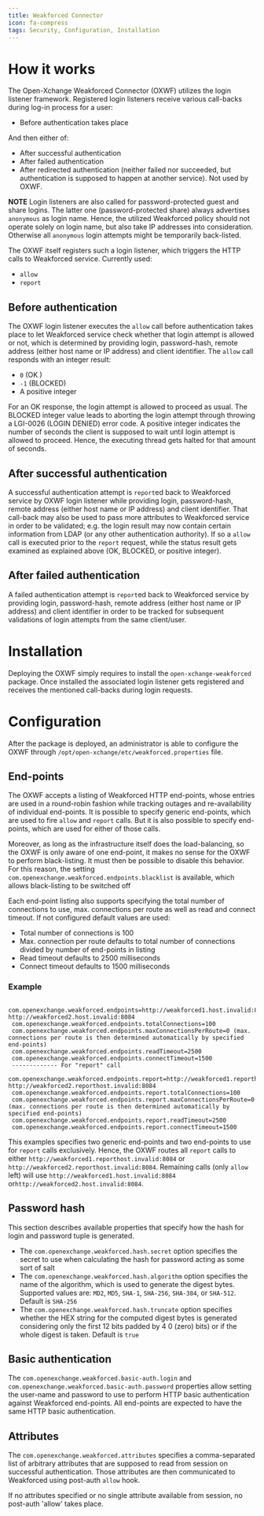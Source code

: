 ```yaml
---
title: Weakforced Connector
icon: fa-compress
tags: Security, Configuration, Installation
---
```


# How it works
The Open-Xchange Weakforced Connector (OXWF) utilizes the login listener framework. Registered login listeners receive various call-backs during log-in process for a user:

 - Before authentication takes place

And then either of:

 - After successful authentication
 - After failed authentication
 - After redirected authentication (neither failed nor succeeded, but authentication is supposed to happen at another service). Not used by OXWF.

**NOTE**
Login listeners are also called for password-protected guest and share logins. The latter one (password-protected share) always advertises `anonymous` as login name.
Hence, the utilized Weakforced policy should not operate solely on login name, but also take IP addresses into consideration. Otherwise all `anonymous` login attempts
might be temporarily back-listed.

The OXWF itself registers such a login listener, which triggers the HTTP calls to Weakforced service. Currently used:

 - `allow`
 - `report`

## Before authentication
The OXWF login listener executes the `allow` call before authentication takes place to let Weakforced service check whether that login attempt is allowed or not, which is determined by providing login, password-hash, remote address (either host name or IP address) and client identifier. The `allow` call responds with an integer result:

 - <code>0</code> (OK )
 - <code>-1</code> (BLOCKED)
 - A positive integer

 For an OK response, the login attempt is allowed to proceed as usual. The BLOCKED integer value leads to aborting the login attempt through throwing a LGI-0026 (LOGIN DENIED) error code. A positive integer indicates the number of seconds the client is supposed to wait until login attempt is allowed to proceed. Hence, the executing thread gets halted for that amount of seconds.

## After successful authentication
A successful authentication attempt is `report`ed back to Weakforced service by OXWF login listener while providing login, password-hash, remote address (either host name or IP address) and client identifier. That call-back may also be used to pass more attributes to Weakforced service in order to be validated; e.g. the login result may now contain certain information from LDAP (or any other authentication authority). If so a `allow` call is executed prior to the `report` request, while the status result gets examined as explained above (OK, BLOCKED, or positive integer).

## After failed authentication
A failed authentication attempt is `report`ed back to Weakforced service by providing login, password-hash, remote address (either host name or IP address) and client identifier in order to be tracked for subsequent validations of login attempts from the same client/user.

# Installation
Deploying the OXWF simply requires to install the `open-xchange-weakforced` package. Once installed the associated login listener gets registered and receives the mentioned call-backs during login requests.

# Configuration
After the package is deployed, an administrator is able to configure the OXWF through `/opt/open-xchange/etc/weakforced.properties` file.

## End-points
The OXWF accepts a listing of Weakforced HTTP end-points, whose entries are used in a round-robin fashion while tracking outages and re-availability of individual end-points. It is possible to specify generic end-points, which are used to fire `allow` and `report` calls. But it is also possible to specify end-points, which are used for either of those calls.

Moreover, as long as the infrastructure itself does the load-balancing, so the OXWF is only aware of one end-point, it makes no sense for the OXWF to perform black-listing. It must then be possible to disable this behavior. For this reason, the setting `com.openexchange.weakforced.endpoints.blacklist` is available, which allows black-listing to be switched off

Each end-point listing also supports specifying the total number of connections to use, max. connections per route as well as read and connect timeout. If not configured default values are used:

- Total number of connections is 100
- Max. connection per route defaults to total number of connections divided by number of end-points in listing
- Read timeout defaults to 2500 milliseconds
- Connect timeout defaults to 1500 milliseconds

### Example

     com.openexchange.weakforced.endpoints=http://weakforced1.host.invalid:8084, http://weakforced2.host.invalid:8084
     com.openexchange.weakforced.endpoints.totalConnections=100
     com.openexchange.weakforced.endpoints.maxConnectionsPerRoute=0 (max. connections per route is then determined automatically by specified end-points)
     com.openexchange.weakforced.endpoints.readTimeout=2500
     com.openexchange.weakforced.endpoints.connectTimeout=1500
     ------------- For "report" call
     com.openexchange.weakforced.endpoints.report=http://weakforced1.reporthost.invalid:8084, http://weakforced2.reporthost.invalid:8084
     com.openexchange.weakforced.endpoints.report.totalConnections=100
     com.openexchange.weakforced.endpoints.report.maxConnectionsPerRoute=0 (max. connections per route is then determined automatically by specified end-points)
     com.openexchange.weakforced.endpoints.report.readTimeout=2500
     com.openexchange.weakforced.endpoints.report.connectTimeout=1500

This examples specifies two generic end-points and two end-points to use for `report` calls exclusively. Hence, the OXWF routes all `report` calls to either `http://weakforced1.reporthost.invalid:8084` or `http://weakforced2.reporthost.invalid:8084`. Remaining calls (only `allow` left) will use `http://weakforced1.host.invalid:8084` or`http://weakforced2.host.invalid:8084`.

## Password hash
This section describes available properties that specify how the hash for login and password tuple is generated.

- The `com.openexchange.weakforced.hash.secret` option specifies the secret to use when calculating the hash for password acting as some sort of salt
- The `com.openexchange.weakforced.hash.algorithm` option specifies the name of the algorithm, which is used to generate the digest bytes. Supported values are: `MD2`, `MD5`, `SHA-1`, `SHA-256`, `SHA-384`, or `SHA-512`. Default is `SHA-256`
- The `com.openexchange.weakforced.hash.truncate` option specifies whether the HEX string for the computed digest bytes is generated considering only the first 12 bits padded by 4 0 (zero) bits) or if the whole digest is taken. Default is `true`

## Basic authentication
The `com.openexchange.weakforced.basic-auth.login` and 
`com.openexchange.weakforced.basic-auth.password` properties allow setting the user-name and password to use to perform HTTP basic authentication against Weakforced end-points. All end-points are expected to have the same HTTP basic authentication.

## Attributes
The `com.openexchange.weakforced.attributes` specifies a comma-separated list of arbitrary attributes that are supposed to read from session on successful authentication. Those attributes are then communicated to Weakforced using post-auth `allow` hook.

If no attributes specified or no single attribute available from session, no post-auth 'allow' takes place.
